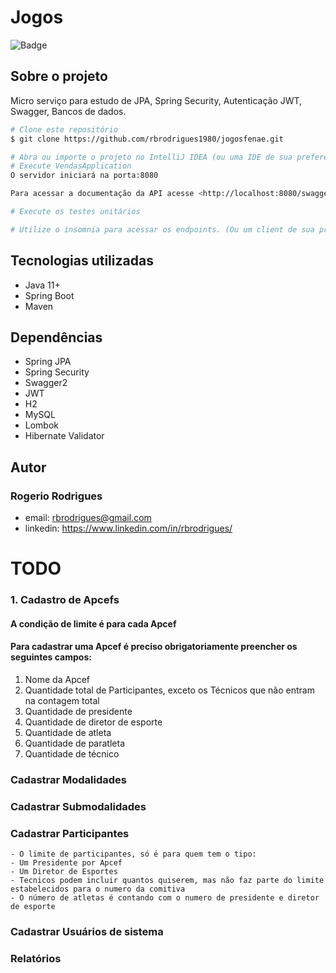 # Jogos

![Badge](https://img.shields.io/badge/license-MIT-green?style=for-the-badge)

## Sobre o projeto

Micro serviço para estudo de JPA, Spring Security, Autenticação JWT, Swagger, Bancos de dados.


```bash
# Clone este repositório
$ git clone https://github.com/rbrodrigues1980/jogosfenae.git

# Abra ou importe o projeto no IntelliJ IDEA (ou uma IDE de sua preferência)
# Execute VendasApplication
O servidor iniciará na porta:8080

Para acessar a documentação da API acesse <http://localhost:8080/swagger-ui.html>

# Execute os testes unitários

# Utilize o insomnia para acessar os endpoints. (Ou um client de sua preferência)
```

## Tecnologias utilizadas

- Java 11+
- Spring Boot
- Maven

## Dependências

- Spring JPA
- Spring Security
- Swagger2
- JWT
- H2
- MySQL
- Lombok
- Hibernate Validator


## Autor

### Rogerio Rodrigues

- email: rbrodrigues@gmail.com
- linkedin: https://www.linkedin.com/in/rbrodrigues/

# TODO

### 1. Cadastro de Apcefs
#### A condição de limite é para cada Apcef
#### Para cadastrar uma Apcef é preciso obrigatoriamente preencher os seguintes campos:
1. Nome da Apcef
2. Quantidade total de Participantes, exceto os Técnicos que não entram na contagem total
3. Quantidade de presidente
4. Quantidade de diretor de esporte
5. Quantidade de atleta
6. Quantidade de paratleta
7. Quantidade de técnico  

### Cadastrar Modalidades
### Cadastrar Submodalidades
### Cadastrar Participantes

    - O limite de participantes, só é para quem tem o tipo: 
    - Um Presidente por Apcef
    - Um Diretor de Esportes
    - Tecnicos podem incluir quantos quiserem, mas não faz parte do limite estabelecidos para o numero da comitiva
    - O número de atletas é contando com o numero de presidente e diretor de esporte

### Cadastrar Usuários de sistema
### Relatórios
